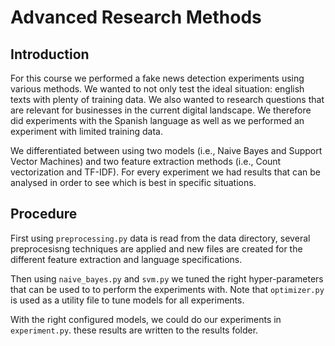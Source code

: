# Advanced Research Methods


## Introduction

For this course we performed a fake news detection experiments using various methods. We wanted to not only test the ideal situation: english texts with plenty of training data. We also wanted to research questions that are relevant for businesses in the current digital landscape. We therefore did experiments with the Spanish language as well as we performed an experiment with limited training data.

We differentiated between using two models (i.e., Naive Bayes and Support Vector Machines) and two feature extraction methods (i.e., Count vectorization and TF-IDF). For every experiment we had results that can be analysed in order to see which is best in specific situations.

## Procedure

First using ```preprocessing.py``` data is read from the data directory, several preprocesisng techniques are applied and new files are created for the different feature extraction and language specifications.

Then using ```naive_bayes.py``` and ```svm.py``` we tuned the right hyper-parameters that can be used to to perform the experiments with. Note that ```optimizer.py``` is used as a utility file to tune models for all experiments.

With the right configured models, we could do our experiments in ```experiment.py```. these results are written to the results folder. 